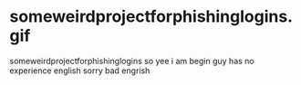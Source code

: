 # someweirdprojectforphishinglogins.gif
someweirdprojectforphishinglogins so yee
i am begin guy has no experience english sorry bad engrish
